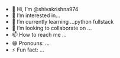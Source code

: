 - 👋 Hi, I’m @shivakrishna974
- 👀 I’m interested in...
- 🌱 I’m currently learning ...python fullstack
- 💞️ I’m looking to collaborate on ...
- 📫 How to reach me ...
- 😄 Pronouns: ...
- ⚡ Fun fact: ...

<!---
shivakrishna974/shivakrishna974 is a ✨ special ✨ repository because its `README.md` (this file) appears on your GitHub profile.
You can click the Preview link to take a look at your changes.
--->
